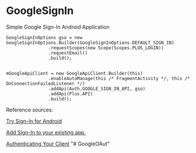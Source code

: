 # GoogleSignIn
Simple Google Sign-In Android Application

```
GoogleSignInOptions gso = new GoogleSignInOptions.Builder(GoogleSignInOptions.DEFAULT_SIGN_IN)
                .requestScopes(new Scope(Scopes.PLUS_LOGIN))
                .requestEmail()
                .build();


mGoogleApiClient = new GoogleApiClient.Builder(this)
                .enableAutoManage(this /* FragmentActivity */, this /* OnConnectionFailedListener */)
                .addApi(Auth.GOOGLE_SIGN_IN_API, gso)
                .addApi(Plus.API)
                .build();
```

Reference sources:

[Try Sign-In for Android](https://developers.google.com/identity/sign-in/android/start)

[Add Sign-In to your existing app.](https://developers.google.com/identity/sign-in/android/start-integrating)

[Authenticating Your Client](https://developers.google.com/android/guides/client-auth)
"# GoogleOAut" 
